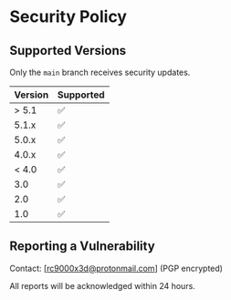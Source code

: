 # Security Policy

## Supported Versions
Only the `main` branch receives security updates.

| Version | Supported          |
| ------- | ------------------ |
| > 5.1   | :white_check_mark: |
| 5.1.x   | :white_check_mark: |
| 5.0.x   | :white_check_mark: |                
| 4.0.x   | :white_check_mark: |
| < 4.0   | :white_check_mark: |                
| 3.0     | :white_check_mark: | 
| 2.0     | :white_check_mark: | 
| 1.0     | :white_check_mark: | 


## Reporting a Vulnerability
Contact: [rc9000x3d@protonmail.com] (PGP encrypted)

All reports will be acknowledged within 24 hours.
